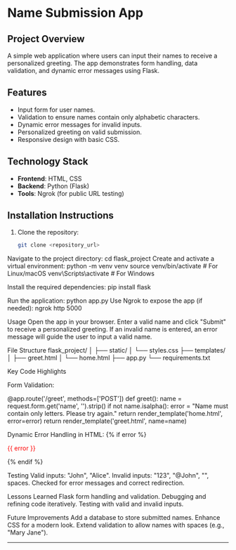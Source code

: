 # Name Submission App

## Project Overview
A simple web application where users can input their names to receive a personalized greeting. The app demonstrates form handling, data validation, and dynamic error messages using Flask.

## Features
- Input form for user names.
- Validation to ensure names contain only alphabetic characters.
- Dynamic error messages for invalid inputs.
- Personalized greeting on valid submission.
- Responsive design with basic CSS.

## Technology Stack
- **Frontend**: HTML, CSS
- **Backend**: Python (Flask)
- **Tools**: Ngrok (for public URL testing)

## Installation Instructions
1. Clone the repository:
   ```bash
   git clone <repository_url>

Navigate to the project directory:
cd flask_project
Create and activate a virtual environment:
python -m venv venv
source venv/bin/activate  # For Linux/macOS
venv\Scripts\activate     # For Windows

Install the required dependencies:
pip install flask

Run the application:
python app.py
Use Ngrok to expose the app (if needed):
ngrok http 5000

Usage
Open the app in your browser.
Enter a valid name and click "Submit" to receive a personalized greeting.
If an invalid name is entered, an error message will guide the user to input a valid name.

File Structure
flask_project/
│
├── static/
│   └── styles.css
├── templates/
│   ├── greet.html
│   └── home.html
├── app.py
└── requirements.txt

Key Code Highlights

Form Validation:

@app.route('/greet', methods=['POST'])
def greet():
    name = request.form.get('name', '').strip()
    if not name.isalpha():
        error = "Name must contain only letters. Please try again."
        return render_template('home.html', error=error)
    return render_template('greet.html', name=name)

Dynamic Error Handling in HTML:
{% if error %}
    <p style="color: red;">{{ error }}</p>
{% endif %}

Testing
Valid inputs: "John", "Alice".
Invalid inputs: "123", "@John", "", spaces.
Checked for error messages and correct redirection.

Lessons Learned
Flask form handling and validation.
Debugging and refining code iteratively.
Testing with valid and invalid inputs.

Future Improvements
Add a database to store submitted names.
Enhance CSS for a modern look.
Extend validation to allow names with spaces (e.g., "Mary Jane").

---






